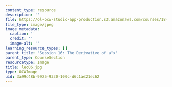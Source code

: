 ```yaml
---
content_type: resource
description: ''
file: https://ol-ocw-studio-app-production.s3.amazonaws.com/courses/18-01sc-single-variable-calculus-fall-2010/3a99c48b99759330100cd6c1ae21ec62_lec06.jpg
file_type: image/jpeg
image_metadata:
  caption: ''
  credit: ''
  image-alt: ''
learning_resource_types: []
parent_title: 'Session 16: The Derivative of a^x'
parent_type: CourseSection
resourcetype: Image
title: lec06.jpg
type: OCWImage
uid: 3a99c48b-9975-9330-100c-d6c1ae21ec62
---
```


